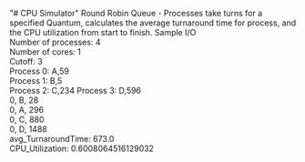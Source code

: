 "# CPU Simulator" 
Round Robin Queue - Processes take turns for a specified Quantum, calculates the average turnaround time for process, and the CPU utilization from start to finish.
Sample I/O  
Number of processes: 4  
Number of cores: 1  
Cutoff: 3  
Process 0: A,59  
Process 1: B,5  
Process 2: C,234 
Process 3: D,596  
0, B, 28  
0, A, 296  
0, C, 880  
0, D, 1488  
avg_TurnaroundTime: 673.0  
CPU_Utilization: 0.6008064516129032 
